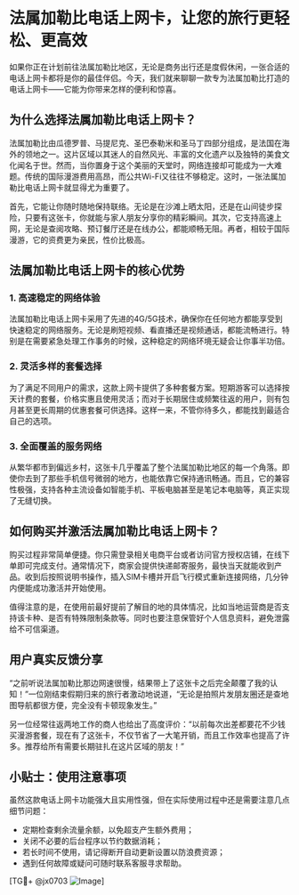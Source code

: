 # 法属加勒比电话上网卡，让您的旅行更轻松、更高效

如果你正在计划前往法属加勒比地区，无论是商务出行还是度假休闲，一张合适的电话上网卡都将是你的最佳伴侣。今天，我们就来聊聊一款专为法属加勒比打造的电话上网卡——它能为你带来怎样的便利和惊喜。

## 为什么选择法属加勒比电话上网卡？

法属加勒比由瓜德罗普、马提尼克、圣巴泰勒米和圣马丁四部分组成，是法国在海外的领地之一。这片区域以其迷人的自然风光、丰富的文化遗产以及独特的美食文化闻名于世。然而，当你置身于这个美丽的天堂时，网络连接却可能成为一大难题。传统的国际漫游费用高昂，而公共Wi-Fi又往往不够稳定。这时，一张法属加勒比电话上网卡就显得尤为重要了。

首先，它能让你随时随地保持联络。无论是在沙滩上晒太阳，还是在山间徒步探险，只要有这张卡，你就能与家人朋友分享你的精彩瞬间。其次，它支持高速上网，无论是查阅攻略、预订餐厅还是在线办公，都能顺畅无阻。再者，相较于国际漫游，它的资费更为亲民，性价比极高。

## 法属加勒比电话上网卡的核心优势

### 1. 高速稳定的网络体验

法属加勒比电话上网卡采用了先进的4G/5G技术，确保你在任何地方都能享受到快速稳定的网络服务。无论是刷短视频、看直播还是视频通话，都能流畅进行。特别是在需要紧急处理工作事务的时候，这种稳定的网络环境无疑会让你事半功倍。

### 2. 灵活多样的套餐选择

为了满足不同用户的需求，这款上网卡提供了多种套餐方案。短期游客可以选择按天计费的套餐，价格实惠且使用灵活；而对于长期居住或频繁往返的用户，则有包月甚至更长周期的优惠套餐可供选择。这样一来，不管你待多久，都能找到最适合自己的选项。

### 3. 全面覆盖的服务网络

从繁华都市到偏远乡村，这张卡几乎覆盖了整个法属加勒比地区的每一个角落。即使你去到了那些手机信号微弱的地方，也能依靠它保持通讯畅通。而且，它的兼容性极强，支持各种主流设备如智能手机、平板电脑甚至是笔记本电脑等，真正实现了无缝切换。

## 如何购买并激活法属加勒比电话上网卡？

购买过程非常简单便捷。你只需登录相关电商平台或者访问官方授权店铺，在线下单即可完成支付。通常情况下，商家会提供快递邮寄服务，最快当天就能收到产品。收到后按照说明书操作，插入SIM卡槽并开启飞行模式重新连接网络，几分钟内便能成功激活并开始使用。

值得注意的是，在使用前最好提前了解目的地的具体情况，比如当地运营商是否支持该卡种、是否有特殊限制条款等。同时也要注意保管好个人信息资料，避免泄露给不可信渠道。

## 用户真实反馈分享

“之前听说法属加勒比那边网速很慢，结果带上了这张卡之后完全颠覆了我的认知！”一位刚结束假期归来的旅行者激动地说道，“无论是拍照片发朋友圈还是查地图导航都很方便，完全没有卡顿现象发生。”

另一位经常往返两地工作的商人也给出了高度评价：“以前每次出差都要花不少钱买漫游套餐，现在有了这张卡，不仅节省了一大笔开销，而且工作效率也提高了许多。推荐给所有需要长期驻扎在这片区域的朋友！”

## 小贴士：使用注意事项

虽然这款电话上网卡功能强大且实用性强，但在实际使用过程中还是需要注意几点细节问题：

- 定期检查剩余流量余额，以免超支产生额外费用；
- 关闭不必要的后台程序以节约数据消耗；
- 若长时间不使用，请记得断开自动更新设置以防浪费资源；
- 遇到任何故障或疑问可随时联系客服寻求帮助。

[TG💪+ @jx0703 ![Image](https://github.com/user-attachments/assets/dbca1d08-cadb-493c-b0ec-ad6f7a83f270)]